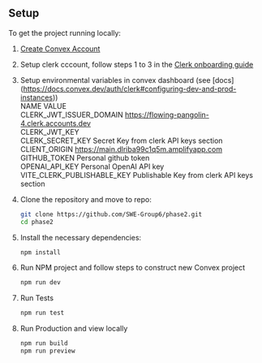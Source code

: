 ## Setup

To get the project running locally:
1. [Create Convex Account](https://www.convex.dev)

2. Setup clerk cccount, follow steps 1 to 3 in the [Clerk onboarding guide](https://docsconvex.dev/auth/clerk#get-started)

3. Setup environmental variables in convex dashboard (see [docs] (https://docs.convex.dev/auth/clerk#configuring-dev-and-prod-instances))  
   NAME                           VALUE  
   CLERK_JWT_ISSUER_DOMAIN        https://flowing-pangolin-4.clerk.accounts.dev  
   CLERK_JWT_KEY                    
   CLERK_SECRET_KEY               Secret Key from clerk API keys section  
   CLIENT_ORIGIN                  https://main.dlriba99c1q5m.amplifyapp.com  
   GITHUB_TOKEN                   Personal github token  
   OPENAI_API_KEY                 Personal OpenAI API key  
   VITE_CLERK_PUBLISHABLE_KEY     Publishable Key from clerk API keys section  

5. Clone the repository and move to repo:
   ```bash
   git clone https://github.com/SWE-Group6/phase2.git
   cd phase2

6. Install the necessary dependencies:
   ```bash
   npm install
7. Run NPM project and follow steps to construct new Convex project
   ```bash
   npm run dev
8. Run Tests
   ```bash
   npm run test
9. Run Production and view locally
   ```bash
   npm run build
   npm run preview


